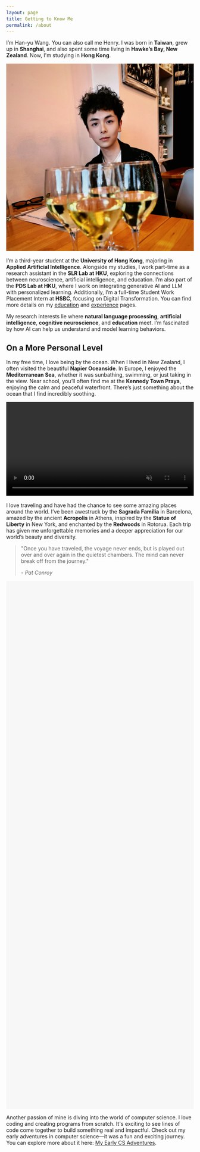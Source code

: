 ```yaml
---
layout: page
title: Getting to Know Me
permalink: /about
---
```


<style>
video, .fallback-image {
    width: 100%;
}

div.scroll-container {
  background-color: #f7f7f7;
  overflow-x: auto; /* Enable horizontal scrolling */
  overflow-y: hidden; /* Disable vertical scrolling */
  white-space: nowrap;
  padding: 10px;
  height: 35vh; /* Set the height to 35% of the viewport height */
  display: flex;
  align-items: center; /* Center align images vertically */
}

div.scroll-container img,
div.scroll-container video {
  padding: 10px;
  height: calc(35vh - 20px); /* Adjust the height to fit within the container, considering padding */
  object-fit: contain; /* Ensure the images fit within the container */
}
</style>

I’m Han-yu Wang. You can also call me Henry. I was born in **Taiwan**, grew up in **Shanghai**, and also spent some time living in **Hawke’s Bay, New Zealand**. Now, I'm studying in **Hong Kong**.

<img src="/assets/img/henry.jpg">

I’m a third-year student at the **University of Hong Kong**, majoring in **Applied Artificial Intelligence**. Alongside my studies, I work part-time as a research assistant in the **SLR Lab at HKU**, exploring the connections between neuroscience, artificial intelligence, and education. I’m also part of the **PDS Lab at HKU**, where I work on integrating generative AI and LLM with personalized learning. Additionally, I’m a full-time Student Work Placement Intern at **HSBC**, focusing on Digital Transformation. You can find more details on my [education](https://henryhyw.github.io/education.html) and [experience](https://henryhyw.github.io/experience.html) pages.

My research interests lie where **natural language processing**, **artificial intelligence**, **cognitive neuroscience**, and **education** meet. I’m fascinated by how AI can help us understand and model learning behaviors.

## On a More Personal Level

In my free time, I love being by the ocean. When I lived in New Zealand, I often visited the beautiful **Napier Oceanside**. In Europe, I enjoyed the **Mediterranean Sea**, whether it was sunbathing, swimming, or just taking in the view. Near school, you’ll often find me at the **Kennedy Town Praya**, enjoying the calm and peaceful waterfront. There’s just something about the ocean that I find incredibly soothing.

<video id="videoElement" muted autoplay loop playsinline>
      <source src="/assets/vid/napier.mp4" type="video/mp4">
</video>
<img src="/assets/img/napier.png" alt="Travel" class="fallback-image" style="display: none;">

I love traveling and have had the chance to see some amazing places around the world. I’ve been awestruck by the **Sagrada Família** in Barcelona, amazed by the ancient **Acropolis** in Athens, inspired by the **Statue of Liberty** in New York, and enchanted by the **Redwoods** in Rotorua. Each trip has given me unforgettable memories and a deeper appreciation for our world’s beauty and diversity.

> "Once you have traveled, the voyage never ends, but is played out over and over again in the quietest chambers. The mind can never break off from the journey."
>
> *- Pat Conroy*

<div id="scroll-container" class="scroll-container"></div>

Another passion of mine is diving into the world of computer science. I love coding and creating programs from scratch. It's exciting to see lines of code come together to build something real and impactful. Check out my early adventures in computer science—it was a fun and exciting journey. You can explore more about it here: [My Early CS Adventures](https://henryhyw.github.io/early.html).

<script>
  // Array of image filenames
  const imageFilenames = [
    'athens1.jpg',
    'athens2.jpg',
    'athens3.jpg',
    'athens4.jpg',
    'beijing1.jpg',
    'hongkong1.jpg',
    'hongkong2.jpg',
    'hongkong3.jpg',
    'hongkong4.jpg',
    'hongkong5.jpg',
    'hongkong6.jpg',
    'hongkong7.jpg',
    'hongkong8.jpg',
    'hkdisney1.jpg',
    'hkdisney2.jpg',
    'hkdisney3.jpg',
    'hkdisney4.jpg',
    'hkdisney5.jpg',
    'napier1.jpg',
    'rotorua1.jpg',
    'shanghai1.jpg',
    'shanghai2.jpg',
    'tainan1.jpg'
  ];

  // Function to shuffle an array
  function shuffle(array) {
    for (let i = array.length - 1; i > 0; i--) {
      const j = Math.floor(Math.random() * (i + 1));
      [array[i], array[j]] = [array[j], array[i]];
    }
    return array;
  }

  // Shuffle the image filenames
  const shuffledFilenames = shuffle(imageFilenames);

  document.addEventListener("DOMContentLoaded", function() {
    // Get the scroll-container div
    const container = document.getElementById('scroll-container');

    // Dynamically create img elements and append them to the container
    shuffledFilenames.forEach(filename => {
      const img = document.createElement('img');
      img.src = `/assets/gallery/${filename}`;
      container.appendChild(img);
    });
  });
</script>

<script>
    function checkVideoCompatibility() {
        const videoElement = document.getElementById('videoElement');
        const fallbackImage = document.querySelector('.fallback-image');

        // Check if the video is playable
        videoElement.addEventListener('error', () => {
            videoElement.style.display = 'none';
            fallbackImage.style.display = 'block';
        });

        // Attempt to play the video, if it fails, switch to the fallback image
        videoElement.play().catch(() => {
            videoElement.style.display = 'none';
            fallbackImage.style.display = 'block';
        });
    }

    window.onload = () => {
        checkVideoCompatibility();
    };

    // Mute/unmute button
    const videoElement = document.getElementById('videoElement');
    videoElement.addEventListener('click', () => {
        videoElement.muted = !videoElement.muted;
    });
</script>